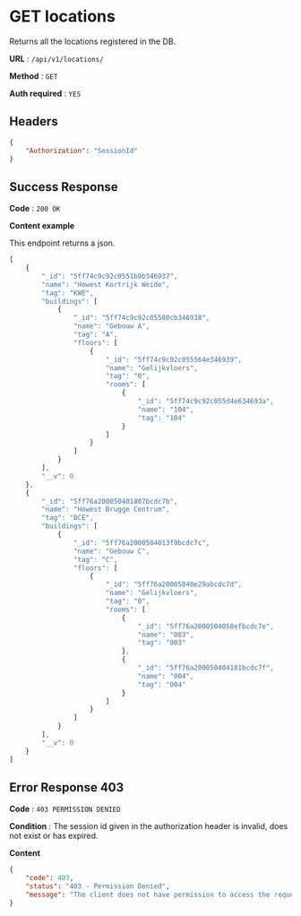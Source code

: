 # GET locations

Returns all the locations registered in the DB.

**URL** : `/api/v1/locations/`

**Method** : `GET`

**Auth required** : `YES`

## Headers

```json
{
    "Authorization": "SessionId"
}
```

## Success Response

**Code** : `200 OK`

**Content example**

This endpoint returns a json.
```js
[
    {
        "_id": "5ff74c9c92c0551b9b346937",
        "name": "Howest Kortrijk Weide",
        "tag": "KWE",
        "buildings": [
            {
                "_id": "5ff74c9c92c05580cb346938",
                "name": "Gebouw A",
                "tag": "A",
                "floors": [
                    {
                        "_id": "5ff74c9c92c055564e346939",
                        "name": "Gelijkvloers",
                        "tag": "0",
                        "rooms": [
                            {
                                "_id": "5ff74c9c92c055d4e634693a",
                                "name": "104",
                                "tag": "104"
                            }
                        ]
                    }
                ]
            }
        ],
        "__v": 0
    },
    {
        "_id": "5ff76a200050401807bcdc7b",
        "name": "Howest Brugge Centrum",
        "tag": "BCE",
        "buildings": [
            {
                "_id": "5ff76a2000504013f9bcdc7c",
                "name": "Gebouw C",
                "tag": "C",
                "floors": [
                    {
                        "_id": "5ff76a20005040e29abcdc7d",
                        "name": "Gelijkvloers",
                        "tag": "0",
                        "rooms": [
                            {
                                "_id": "5ff76a2000504058efbcdc7e",
                                "name": "003",
                                "tag": "003"
                            },
                            {
                                "_id": "5ff76a200050404181bcdc7f",
                                "name": "004",
                                "tag": "004"
                            }
                        ]
                    }
                ]
            }
        ],
        "__v": 0
    }
]
```

## Error Response 403

**Code** : `403 PERMISSION DENIED`

**Condition** : The session id given in the authorization header is invalid, does not exist or has expired.

**Content**

```json
{
    "code": 403,
    "status": "403 - Permission Denied",
    "message": "The client does not have permission to access the requested resource."
}
```